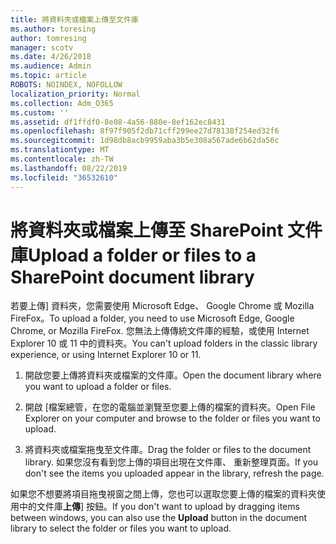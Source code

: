 ```yaml
---
title: 將資料夾或檔案上傳至文件庫
ms.author: toresing
author: tomresing
manager: scotv
ms.date: 4/26/2018
ms.audience: Admin
ms.topic: article
ROBOTS: NOINDEX, NOFOLLOW
localization_priority: Normal
ms.collection: Adm_O365
ms.custom: ''
ms.assetid: df1ffdf0-8e08-4a56-880e-8ef162ec8431
ms.openlocfilehash: 8f97f905f2db71cff299ee27d78138f254ed32f6
ms.sourcegitcommit: 1d98db8acb9959aba3b5e308a567ade6b62da56c
ms.translationtype: MT
ms.contentlocale: zh-TW
ms.lasthandoff: 08/22/2019
ms.locfileid: "36532610"
---
```

# <a name="upload-a-folder-or-files-to-a-sharepoint-document-library"></a><span data-ttu-id="2886c-102">將資料夾或檔案上傳至 SharePoint 文件庫</span><span class="sxs-lookup"><span data-stu-id="2886c-102">Upload a folder or files to a SharePoint document library</span></span>

<span data-ttu-id="2886c-103">若要上傳] 資料夾，您需要使用 Microsoft Edge、 Google Chrome 或 Mozilla FireFox。</span><span class="sxs-lookup"><span data-stu-id="2886c-103">To upload a folder, you need to use Microsoft Edge, Google Chrome, or Mozilla FireFox.</span></span> <span data-ttu-id="2886c-104">您無法上傳傳統文件庫的經驗，或使用 Internet Explorer 10 或 11 中的資料夾。</span><span class="sxs-lookup"><span data-stu-id="2886c-104">You can't upload folders in the classic library experience, or using Internet Explorer 10 or 11.</span></span>
  
1. <span data-ttu-id="2886c-105">開啟您要上傳將資料夾或檔案的文件庫。</span><span class="sxs-lookup"><span data-stu-id="2886c-105">Open the document library where you want to upload a folder or files.</span></span>
    
2. <span data-ttu-id="2886c-106">開啟 [檔案總管，在您的電腦並瀏覽至您要上傳的檔案的資料夾。</span><span class="sxs-lookup"><span data-stu-id="2886c-106">Open File Explorer on your computer and browse to the folder or files you want to upload.</span></span>
    
3. <span data-ttu-id="2886c-107">將資料夾或檔案拖曳至文件庫。</span><span class="sxs-lookup"><span data-stu-id="2886c-107">Drag the folder or files to the document library.</span></span> <span data-ttu-id="2886c-108">如果您沒有看到您上傳的項目出現在文件庫、 重新整理頁面。</span><span class="sxs-lookup"><span data-stu-id="2886c-108">If you don't see the items you uploaded appear in the library, refresh the page.</span></span> 
    
<span data-ttu-id="2886c-109">如果您不想要將項目拖曳視窗之間上傳，您也可以選取您要上傳的檔案的資料夾使用中的文件庫**上傳**] 按鈕。</span><span class="sxs-lookup"><span data-stu-id="2886c-109">If you don't want to upload by dragging items between windows, you can also use the **Upload** button in the document library to select the folder or files you want to upload.</span></span> 
  

